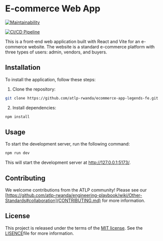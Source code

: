 # E-commerce Web App

[![Maintainability](https://api.codeclimate.com/v1/badges/6295162785e9ca59c83f/maintainability)](https://codeclimate.com/github/atlp-rwanda/ecommerce-app-legends-fe/maintainability)

[![CI/CD Pipeline](https://github.com/atlp-rwanda/ecommerce-app-legends-fe/actions/workflows/testing.yml/badge.svg)](https://github.com/atlp-rwanda/ecommerce-app-legends-fe/actions/workflows/testing.yml)

This is a front-end web application built with React and Vite for an e-commerce website. The website is a standard e-commerce platform with three types of users: admin, vendors, and buyers.

## Installation

To install the application, follow these steps:

1. Clone the repository:

```bash
git clone https://github.com/atlp-rwanda/ecommerce-app-legends-fe.git
```

2. Install dependencies:

```bash
npm install
```

## Usage

To start the development server, run the following command:

```bash
npm run dev
```

This will start the development server at http://127.0.0.1:5173/.

## Contributing

We welcome contributions from the ATLP community! Please see our [https://github.com/atlp-rwanda/engineering-playbook/wiki/Other-Standards#collaboration](CONTRIBUTING.md) for more information.

## License

This project is released under the terms of the [MIT license](LICENSE). See the [LISENCE](LICENSE)file for more information.
